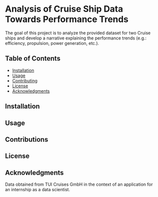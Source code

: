 # Analysis of Cruise Ship Data Towards Performance Trends

The goal of this project is to analyze the provided dataset for two Cruise ships and develop a narrative explaining the
performance trends (e.g.: efficiency, propulsion, power generation, etc.).

## Table of Contents

- [Installation](#installation)
- [Usage](#usage)
- [Contributing](#contributing)
- [License](#license)
- [Acknowledgments](#acknowledgments)

## Installation

## Usage

## Contributions

## License

## Acknowledgments
Data obtained from TUI Cruises GmbH in the context of an application for an internship as a data scientist.
